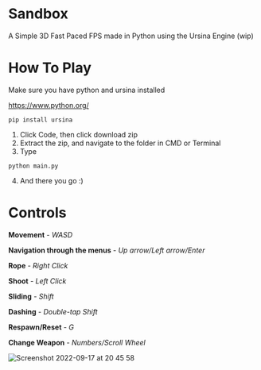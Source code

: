 # Sandbox
A Simple 3D Fast Paced FPS made in Python using the Ursina Engine (wip)

# How To Play

Make sure you have python and ursina installed

https://www.python.org/

```
pip install ursina
```

1. Click Code, then click download zip
2. Extract the zip, and navigate to the folder in CMD or Terminal
3. Type
```
python main.py
```
4. And there you go :)

# Controls

**Movement** - *WASD*

**Navigation through the menus** - *Up arrow/Left arrow/Enter*

**Rope** - *Right Click*

**Shoot** - *Left Click*

**Sliding** - *Shift*

**Dashing** - *Double-tap Shift*

**Respawn/Reset** - *G*

**Change Weapon** - *Numbers/Scroll Wheel*

![Screenshot 2022-09-17 at 20 45 58](https://user-images.githubusercontent.com/77012627/190874048-cac65b22-df04-4d05-b06f-1f60eebffe93.png)
